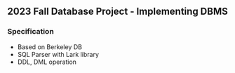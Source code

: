 ## 2023 Fall Database Project - Implementing DBMS
### Specification
- Based on Berkeley DB
- SQL Parser with Lark library
- DDL, DML operation
